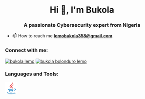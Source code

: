 <h1 align="center">Hi 👋, I'm Bukola</h1>
<h3 align="center">A passionate Cybersecurity expert from Nigeria</h3>

- 📫 How to reach me **lemobukola358@gmail.com**

<h3 align="left">Connect with me:</h3>
<p align="left">
<a href="https://linkedin.com/in/bukola lemo" target="blank"><img align="center" src="https://raw.githubusercontent.com/rahuldkjain/github-profile-readme-generator/master/src/images/icons/Social/linked-in-alt.svg" alt="bukola lemo" height="30" width="40" /></a>
<a href="https://fb.com/bukola bolonduro lemo" target="blank"><img align="center" src="https://raw.githubusercontent.com/rahuldkjain/github-profile-readme-generator/master/src/images/icons/Social/facebook.svg" alt="bukola bolonduro lemo" height="30" width="40" /></a>
</p>

<h3 align="left">Languages and Tools:</h3>
<p align="left"> <a href="https://www.java.com" target="_blank" rel="noreferrer"> <img src="https://raw.githubusercontent.com/devicons/devicon/master/icons/java/java-original.svg" alt="java" width="40" height="40"/> </a> </p>
